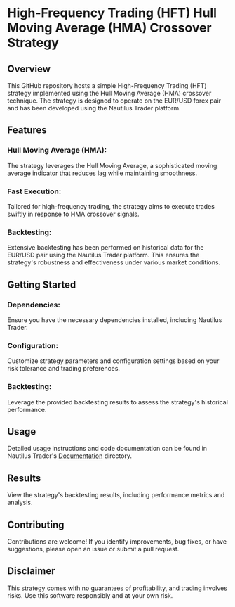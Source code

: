 # High-Frequency Trading (HFT) Hull Moving Average (HMA) Crossover Strategy
## Overview
This GitHub repository hosts a simple High-Frequency Trading (HFT) strategy implemented using the Hull Moving Average (HMA) crossover technique. The strategy is designed to operate on the EUR/USD forex pair and has been developed using the Nautilus Trader platform. 

## Features
### Hull Moving Average (HMA): 
The strategy leverages the Hull Moving Average, a sophisticated moving average indicator that reduces lag while maintaining smoothness.

### Fast Execution: 
Tailored for high-frequency trading, the strategy aims to execute trades swiftly in response to HMA crossover signals.

### Backtesting: 
Extensive backtesting has been performed on historical data for the EUR/USD pair using the Nautilus Trader platform. This ensures the strategy's robustness and effectiveness under various market conditions.

## Getting Started
### Dependencies: 
Ensure you have the necessary dependencies installed, including Nautilus Trader.

### Configuration: 
Customize strategy parameters and configuration settings based on your risk tolerance and trading preferences.

### Backtesting: 
Leverage the provided backtesting results to assess the strategy's historical performance.

## Usage  


Detailed usage instructions and code documentation can be found in Nautilus Trader's [Documentation](https://docs.nautilustrader.io/index.html) directory.

## Results


View the strategy's backtesting results, including performance metrics and analysis.

## Contributing


Contributions are welcome! If you identify improvements, bug fixes, or have suggestions, please open an issue or submit a pull request.

## Disclaimer


This strategy comes with no guarantees of profitability, and trading involves risks. Use this software responsibly and at your own risk.
